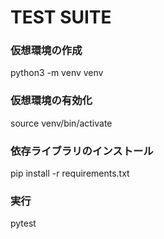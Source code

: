 # TEST SUITE

### 仮想環境の作成
python3 -m venv venv

### 仮想環境の有効化
source venv/bin/activate

### 依存ライブラリのインストール
pip install -r requirements.txt

### 実行
pytest
